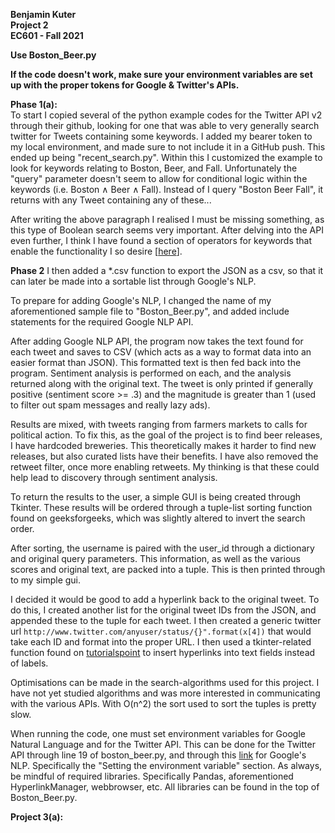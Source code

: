 **Benjamin Kuter**  
**Project 2**  
**EC601 - Fall 2021**  

**Use Boston_Beer.py**

**If the code doesn't work, make sure your environment variables are set up with the proper tokens for Google & Twitter's APIs.**


**Phase 1(a):**  
To start I copied several of the python example codes for the Twitter API v2 through their github, looking for one that was able to very generally search twitter for Tweets containing some keywords. I added my bearer token to my local environment, and made sure to not include it in a GitHub push. This ended up being "recent_search.py". Within this I customized the example to look for keywords relating to Boston, Beer, and Fall. Unfortunately the "query" parameter doesn't seem to allow for conditional logic within the keywords (i.e. Boston ∧ Beer ∧ Fall). Instead of I query "Boston Beer Fall", it returns with any Tweet containing any of these...  

After writing the above paragraph I realised I must be missing something, as this type of Boolean search seems very important. After delving into the API even further, I think I have found a section of operators for keywords that enable the functionality I so desire [[here](https://developer.twitter.com/en/docs/twitter-api/tweets/search/integrate/build-a-query#list)].  

**Phase 2**
I then added a *.csv function to export the JSON as a csv, so that it can later be made into a sortable list through Google's NLP.  

To prepare for adding Google's NLP, I changed the name of my aforementioned sample file to "Boston_Beer.py", and added include statements for the required Google NLP API.

After adding Google NLP API, the program now takes the text found for each tweet and saves to CSV (which acts as a way to format data into an easier format than JSON). This formatted text is then fed back into the program. Sentiment analysis is performed on each, and the analysis returned along with the original text. The tweet is only printed if generally positive (sentiment score >= .3) and the magnitude is greater than 1 (used to filter out spam messages and really lazy ads).

Results are mixed, with tweets ranging from farmers markets to calls for political action. To fix this, as the goal of the project is to find beer releases, I have hardcoded breweries. This theoretically makes it harder to find new releases, but also curated lists have their benefits. I have also removed the retweet filter, once more enabling retweets. My thinking is that these could help lead to discovery through sentiment analysis.

To return the results to the user, a simple GUI is being created through Tkinter. These results will be ordered through a tuple-list sorting function found on geeksforgeeks, which was slightly altered to invert the search order.

After sorting, the username is paired with the user_id through a dictionary and original query parameters. This information, as well as the various scores and original text, are packed into a tuple. This is then printed through to my simple gui.

I decided it would be good to add a hyperlink back to the original tweet. To do this, I created another list for the original tweet IDs from the JSON, and appended these to the tuple for each tweet. I then created a generic twitter url ```http://www.twitter.com/anyuser/status/{}".format(x[4])``` that would take each ID and format into the proper URL. I then used a tkinter-related function found on [tutorialspoint](https://www.tutorialspoint.com/how-to-create-hyperlink-in-a-tkinter-text-widget) to insert hyperlinks into text fields instead of labels.

Optimisations can be made in the search-algorithms used for this project. I have not yet studied algorithms and was more interested in communicating with the various APIs. With O(n^2) the sort used to sort the tuples is pretty slow.

When running the code, one must set environment variables for Google Natural Language and for the Twitter API. This can be done for the Twitter API through line 19 of boston_beer.py, and through this [link](https://cloud.google.com/docs/authentication/getting-started) for Google's NLP. Specifically the "Setting the environment variable" section. As always, be mindful of required libraries. Specifically Pandas, aforementioned HyperlinkManager, webbrowser, etc. All libraries can be found in the top of Boston_Beer.py.  


**Project 3(a):**
